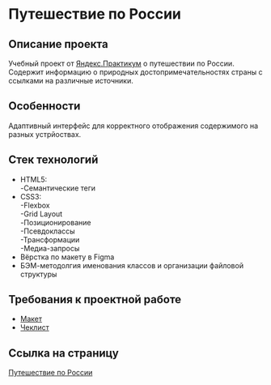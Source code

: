 # Путешествие по России

## Описание проекта
Учебный проект от [Яндекс.Практикум](https://practicum.yandex.ru/web/) о путешествии по России.
Содержит информацию о природных достопримечательностях страны с ссылками на различные источники.

## Особенности
Адаптивный интерфейс для корректного отображения содержимого на разных устрйоствах.

## Стек технологий
* HTML5:<br>
  -Семантические теги
* CSS3:<br>
  -Flexbox<br>
  -Grid Layout<br>
  -Позиционирование<br>
  -Псевдоклассы<br>
  -Трансформации<br>
  -Медиа-запросы<br>
* Вёрстка по макету в Figma
* БЭМ-методолгия именования классов и организации файловой структуры

## Требования к проектной работе
* [Макет](https://www.figma.com/file/5S2WSbEFL6awjVWJ0NWL8Q/Sprint-3_-Russia-_-desktop-mobile)
* [Чеклист](https://code.s3.yandex.net/web-developer/checklists/new-program/checklist-3/index.html)

## Ссылка на страницу
[Путешествие по России](https://pavm9.github.io/russian-travel/index.html)
